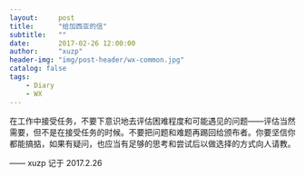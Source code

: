 ```yaml
---
layout:     post
title:      "给加西亚的信"
subtitle:   ""
date:       2017-02-26 12:00:00
author:     "xuzp"
header-img: "img/post-header/wx-common.jpg"
catalog: false
tags:
    - Diary
    - WX
---
```


在工作中接受任务，不要下意识地去评估困难程度和可能遇见的问题——评估当然需要，但不是在接受任务的时候。不要把问题和难题再踢回给颁布者。你要坚信你都能搞掂，如果有疑问，也应当有足够的思考和尝试后以做选择的方式向人请教。

—— xuzp 记于 2017.2.26
